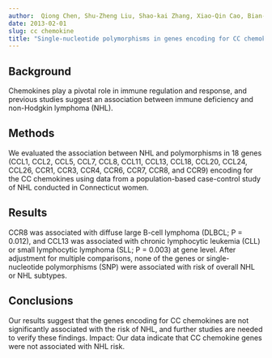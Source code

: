 ```yaml
---
author:  Qiong Chen, Shu-Zheng Liu, Shao-kai Zhang, Xiao-Qin Cao, Bian-Yun Li, Pei-Liang Quan, Lan-Wei Guo, Dong Lee, Xi-Bin Sun, Yawei Zhang, Jian-Gong Zhang.
date: 2013-02-01
slug: cc chemokine
title: "Single-nucleotide polymorphisms in genes encoding for CC chemokines were not associated with the risk of non-Hodgkin lymphoma."
---
```


## Background  
Chemokines play a pivotal role in immune regulation and response, and previous studies suggest an association between immune deficiency and non-Hodgkin lymphoma (NHL). 
## Methods  
We evaluated the association between NHL and polymorphisms in 18 genes (CCL1, CCL2, CCL5, CCL7, CCL8, CCL11, CCL13, CCL18, CCL20, CCL24, CCL26, CCR1, CCR3, CCR4, CCR6, CCR7, CCR8, and CCR9) encoding for the CC chemokines using data from a population-based case-control study of NHL conducted in Connecticut women. 
## Results 
CCR8 was associated with diffuse large B-cell lymphoma (DLBCL; P = 0.012), and CCL13 was associated with chronic lymphocytic leukemia (CLL) or small lymphocytic lymphoma (SLL; P = 0.003) at gene level. After adjustment for multiple comparisons, none of the genes or single-nucleotide polymorphisms (SNP) were associated with risk of overall NHL or NHL subtypes. 
## Conclusions 
 Our results suggest that the genes encoding for CC chemokines are not significantly associated with the risk of NHL, and further studies are needed to verify these findings. Impact: Our data indicate that CC chemokine genes were not associated with NHL risk.

